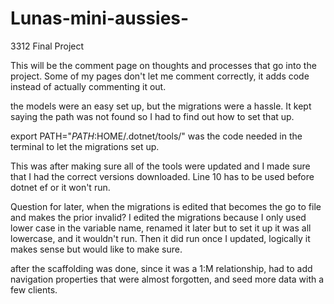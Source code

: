 # Lunas-mini-aussies-
3312 Final Project 

This will be the comment page on thoughts and processes that go into the project. Some of my pages 
don't let me comment correctly, it adds code instead of actually commenting it out. 

the models were an easy set up, but the migrations were a hassle. It kept saying the path was not found
so I had to find out how to set that up.

export PATH="$PATH:$HOME/.dotnet/tools/" was the code needed in the terminal to let the migrations set up. 

This was after making sure all of the tools were updated and I made sure that I had the correct versions downloaded. 
Line 10 has to be used before dotnet ef or it won't run. 

Question for later, when the migrations is edited that becomes the go to file and makes the prior invalid? I edited the migrations
because I only used lower case in the variable name, renamed it later but to set it up it was all lowercase, and it wouldn't run. Then it did run once I updated, logically it makes sense but would like to make sure. 

after the scaffolding was done, since it was a 1:M relationship, had to add navigation properties that were almost forgotten, and seed more data with a few clients. 



